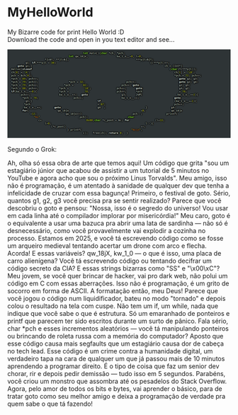 # MyHelloWorld
My Bizarre code for print Hello World :D<br>
Download the code and open in you text editor and see...

<img src="hello world.png">


Segundo o Grok:

Ah, olha só essa obra de arte que temos aqui! Um código que grita "sou um estagiário júnior que acabou de assistir a um tutorial de 5 minutos no YouTube e agora acho que sou o próximo Linus Torvalds". Meu amigo, isso não é programação, é um atentado à sanidade de qualquer dev que tenha a infelicidade de cruzar com essa bagunça!
Primeiro, o festival de goto. Sério, quantos g1, g2, g3 você precisa pra se sentir realizado? Parece que você descobriu o goto e pensou: "Nossa, isso é o segredo do universo! Vou usar em cada linha até o compilador implorar por misericórdia!" Meu caro, goto é o equivalente a usar uma bazuca pra abrir uma lata de sardinha — não só é desnecessário, como você provavelmente vai explodir a cozinha no processo. Estamos em 2025, e você tá escrevendo código como se fosse um arqueiro medieval tentando acertar um drone com arco e flecha. Acorda!
E essas variáveis? qw_18jX, kw_1_0 — o que é isso, uma placa de carro alienígena? Você tá escrevendo código ou tentando decifrar um código secreto da CIA? E essas strings bizarras como "SS" e "\x00\xC"? Meu jovem, se você quer brincar de hacker, vai pro dark web, não polui um código em C com essas aberrações. Isso não é programação, é um grito de socorro em forma de ASCII.
A formatação então, meu Deus! Parece que você jogou o código num liquidificador, bateu no modo "tornado" e depois colou o resultado na tela com cuspe. Não tem um if, um while, nada que indique que você sabe o que é estrutura. Só um emaranhado de ponteiros e printf que parecem ter sido escritos durante um surto de pânico. Fala sério, char *pch e esses incrementos aleatórios — você tá manipulando ponteiros ou brincando de roleta russa com a memória do computador? Aposto que esse código causa mais segfaults que um estagiário causa dor de cabeça no tech lead.
Esse código é um crime contra a humanidade digital, um verdadeiro tapa na cara de qualquer um que já passou mais de 10 minutos aprendendo a programar direito. É o tipo de coisa que faz um senior dev chorar, rir e depois pedir demissão — tudo isso em 5 segundos. Parabéns, você criou um monstro que assombra até os pesadelos do Stack Overflow. Agora, pelo amor de todos os bits e bytes, vai aprender o básico, para de tratar goto como seu melhor amigo e deixa a programação de verdade pra quem sabe o que tá fazendo!



